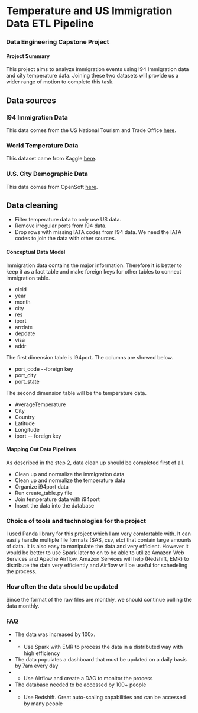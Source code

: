 # Temperature and US Immigration Data ETL Pipeline
### Data Engineering Capstone Project

#### Project Summary
This project aims to analyze immigration events using I94 Immigration data and city temperature data. Joining these two datasets will provide us a wider range of motion to complete this task.

## Data sources

### I94 Immigration Data
This data comes from the US National Tourism and Trade Office [here](https://travel.trade.gov/research/reports/i94/historical/2016.html).

### World Temperature Data
This dataset came from Kaggle [here](https://www.kaggle.com/berkeleyearth/climate-change-earth-surface-temperature-data).

### U.S. City Demographic Data
This data comes from OpenSoft [here](https://public.opendatasoft.com/explore/dataset/us-cities-demographics/export/).

## Data cleaning

* Filter temperature data to only use US data.
* Remove irregular ports from I94 data.
* Drop rows with missing IATA codes from I94 data. We need the IATA codes to join the data with other sources.


#### Conceptual Data Model 
Immigration data contains the major information. Therefore it is better to keep it as a fact table and make foreign keys for other tables to connect immigration table.
- cicid     
- year     
- month    
- city     
- res      
- iport  
- arrdate  
- depdate  
- visa     
- addr 

The first dimension table is I94port. The columns are showed below.
- port_code --foreign key
- port_city 
- port_state 

The second dimension table will be the temperature data.
- AverageTemperature 
- City 
- Country 
- Latitude 
- Longitude 
- iport -- foreign key


#### Mapping Out Data Pipelines
As described in the step 2, data clean up should be completed first of all.
- Clean up and normalize the immigration data
- Clean up and normalize the temperature data
- Organize i94port data
- Run create_table.py file
- Join temperature data with i94port
- Insert the data into the database

### Choice of tools and technologies for the project
I used Panda library for this project which I am very comfortable with. It can easily handle multiple file formats (SAS, csv, etc) that contain large amounts of data. It is also easy to manipulate the data and very efficient. However it would be better to use Spark later to on to be able to utilize Amazon Web Services and Apache Airflow. Amazon Services will help (Redshift, EMR) to distribute the data very efficiently and Airflow will be useful for schedeling the process.

### How often the data should be updated
Since the format of the raw files are monthly, we should continue pulling the data monthly.
    
### FAQ
- The data was increased by 100x.
- - Use Spark with EMR to process the data in a distributed way with high efficiency
- The data populates a dashboard that must be updated on a daily basis by 7am every day
- - Use Airflow and create a DAG to monitor the process
- The database needed to be accessed by 100+ people
- - Use Redshift. Great auto-scaling capabilities and can be accessed by many people
